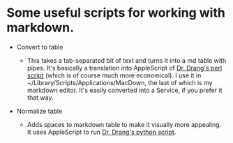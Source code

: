 # Some useful scripts for working with markdown.

* Convert to table
   * This takes a tab-separated bit of text and turns it into a md table with pipes. It's basically a translation into AppleScript of [Dr. Drang's perl script](http://www.leancrew.com/all-this/2012/11/markdown-table-scripts-for-bbedit/) (which is of course much more economical). I use it in ~/Library/Scripts/Applications/MacDown, the last of which is my markdown editor. It's easily converted into a Service, if you prefer it that way.

* Normalize table
	* Adds spaces to markdown table to make it visually more appealing. It uses AppleScript to run [Dr. Drang's python script](http://www.leancrew.com/all-this/2012/11/markdown-table-scripts-for-bbedit/).